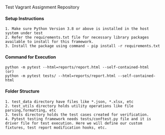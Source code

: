 Test Vagrant Assignment Repository

#### Setup Instructions
    1. Make sure Python Version 3.8 or above is installed in the host system under test
    2. Refer the requirements.txt file for necessary library packages available to install for this framework.
    3. Install the package using command - pip install -r requirements.txt

#### Command for Execution
    python -m pytest --html=reports/report.html --self-contained-html  (or)
    python -m pytest tests/ --html=reports/report.html --self-contained-html

#### Folder Structure
    1. test_data directory have files like *.json, *.xlsx, etc
    2. test_utils directory holds utility operations like file parsing,formatting, etc
    3. tests directory holds the test cases created for verification.
    4. Pytest testing framework needs tests/conftest.py file and it is driver file for test execution. Here we will define our custom fixtures, test report modification hooks, etc.

    
